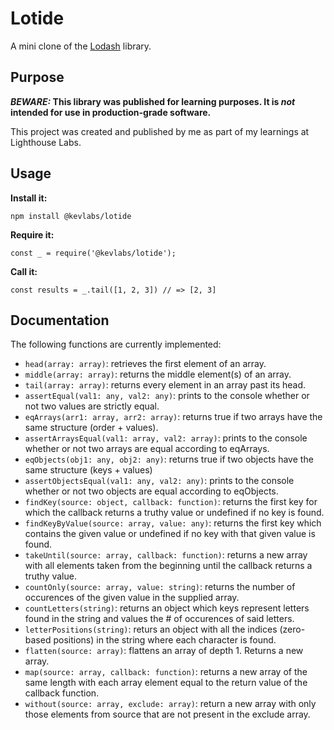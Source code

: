 # Lotide

A mini clone of the [Lodash](https://lodash.com) library.

## Purpose

**_BEWARE:_ This library was published for learning purposes. It is _not_ intended for use in production-grade software.**

This project was created and published by me as part of my learnings at Lighthouse Labs. 

## Usage

**Install it:**

`npm install @kevlabs/lotide`

**Require it:**

`const _ = require('@kevlabs/lotide');`

**Call it:**

`const results = _.tail([1, 2, 3]) // => [2, 3]`

## Documentation

The following functions are currently implemented:

* `head(array: array)`: retrieves the first element of an array.
* `middle(array: array)`: returns the middle element(s) of an array.
* `tail(array: array)`: returns every element in an array past its head.
* `assertEqual(val1: any, val2: any)`: prints to the console whether or not two values are strictly equal.
* `eqArrays(arr1: array, arr2: array)`: returns true if two arrays have the same structure (order + values).
* `assertArraysEqual(val1: array, val2: array)`: prints to the console whether or not two arrays are equal according to eqArrays.
* `eqObjects(obj1: any, obj2: any)`: returns true if two objects have the same structure (keys + values)
* `assertObjectsEqual(val1: any, val2: any)`: prints to the console whether or not two objects are equal according to eqObjects.
* `findKey(source: object, callback: function)`: returns the first key for which the callback returns a truthy value or undefined if no key is found.
* `findKeyByValue(source: array, value: any)`: returns the first key which contains the given value or undefined if no key with that given value is found.
* `takeUntil(source: array, callback: function)`: returns a new array with all elements taken from the beginning until the callback returns a truthy value.
* `countOnly(source: array, value: string)`: returns the number of occurences of the given value in the supplied array.
* `countLetters(string)`: returns an object which keys represent letters found in the string and values the # of occurences of said letters.
* `letterPositions(string)`: returs an object with all the indices (zero-based positions) in the string where each character is found.
* `flatten(source: array)`: flattens an array of depth 1. Returns a new array.
* `map(source: array, callback: function)`: returns a new array of the same length with each array element equal to the return value of the callback function.
* `without(source: array, exclude: array)`: return a new array with only those elements from source that are not present in the exclude array.